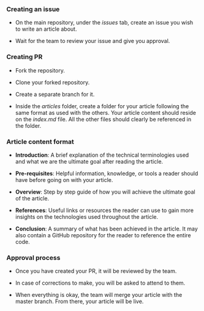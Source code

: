 ### Creating an issue

- On the main repository, under the *issues* tab, create an issue you wish to write an article about.

- Wait for the team to review your issue and give you approval.

### Creating PR

- Fork the repository.

- Clone your forked repository.

- Create a separate branch for it.

- Inside the *articles* folder, create a folder for your article following the same format as used with the others. Your article content should reside on the *index.md* file. All the other files should clearly be referenced in the folder.

### Article content format

- **Introduction**: A brief explanation of the technical terminologies used and what we are the ultimate goal after reading the article.

- **Pre-requisites**: Helpful information, knowledge, or tools a reader should have before going on with your article.

- **Overview**: Step by step guide of how you will achieve the ultimate goal of the article.

- **References**: Useful links or resources the reader can use to gain more insights on the technologies used throughout the article.

- **Conclusion**: A summary of what has been achieved in the article. It may also contain a GitHub repository for the reader to reference the entire code.

### Approval process

- Once you have created your PR, it will be reviewed by the team.

- In case of corrections to make, you will be asked to attend to them.

- When everything is okay, the team will merge your article with the master branch. From there, your article will be live.